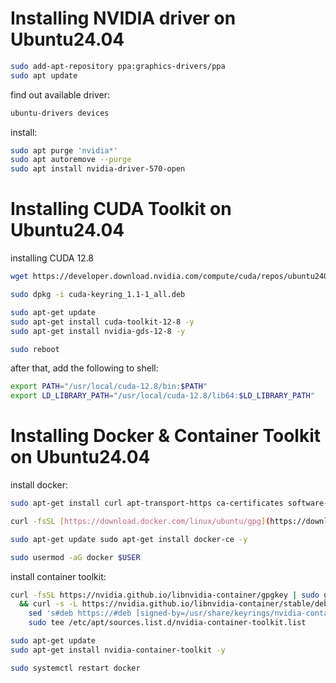 # Installing NVIDIA driver on Ubuntu24.04
```bash
sudo add-apt-repository ppa:graphics-drivers/ppa
sudo apt update
```
find out available driver:
```bash
ubuntu-drivers devices
```
install:
```bash
sudo apt purge 'nvidia*'
sudo apt autoremove --purge
sudo apt install nvidia-driver-570-open
```
# Installing CUDA Toolkit on Ubuntu24.04
installing CUDA 12.8
```bash
wget https://developer.download.nvidia.com/compute/cuda/repos/ubuntu2404/x86_64/cuda-keyring_1.1-1_all.deb

sudo dpkg -i cuda-keyring_1.1-1_all.deb

sudo apt-get update
sudo apt-get install cuda-toolkit-12-8 -y 
sudo apt-get install nvidia-gds-12-8 -y

sudo reboot
```
after that, add the following to shell:
```bash
export PATH="/usr/local/cuda-12.8/bin:$PATH"
export LD_LIBRARY_PATH="/usr/local/cuda-12.8/lib64:$LD_LIBRARY_PATH"
```

# Installing Docker & Container Toolkit on Ubuntu24.04
install docker:
```bash
sudo apt-get install curl apt-transport-https ca-certificates software-properties-common -y

curl -fsSL [https://download.docker.com/linux/ubuntu/gpg](https://download.docker.com/linux/ubuntu/gpg) | sudo gpg --dearmor -o /usr/share/keyrings/docker-archive-keyring.gpg echo "deb [arch=$(dpkg --print-architecture) signed-by=/usr/share/keyrings/docker-archive-keyring.gpg] [https://download.docker.com/linux/ubuntu](https://download.docker.com/linux/ubuntu) $(lsb_release -cs) stable" | sudo tee /etc/apt/sources.list.d/docker.list > /dev/null

sudo apt-get update sudo apt-get install docker-ce -y

sudo usermod -aG docker $USER
```
install container toolkit:
```bash
curl -fsSL https://nvidia.github.io/libnvidia-container/gpgkey | sudo gpg --dearmor -o /usr/share/keyrings/nvidia-container-toolkit-keyring.gpg \
  && curl -s -L https://nvidia.github.io/libnvidia-container/stable/deb/nvidia-container-toolkit.list | \
    sed 's#deb https://#deb [signed-by=/usr/share/keyrings/nvidia-container-toolkit-keyring.gpg] https://#g' | \
    sudo tee /etc/apt/sources.list.d/nvidia-container-toolkit.list

sudo apt-get update
sudo apt-get install nvidia-container-toolkit -y

sudo systemctl restart docker  
```
